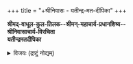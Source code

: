 +++
title = "+श्रीनिवासः - यतीन्द्र-मत-दीपिका"
+++

**श्रीमद्-वाधूल-कुल-तिलक--श्रीमन्-महाचार्य-प्रधानशिष्य--  
श्रीनिवासाचार्य-विरचिता**  
**यतीन्द्रमतदीपिका**

<details><summary>विजयः (द्रष्टुं नोद्यम्)</summary>

He appears to have been a disciple in the school/lineage of Doddayyacharya of Cholasimhapuram who himself was a great admirer of Desika.

He has also consulted many works of Vadakalai authors in writing the YMD.
</details>
